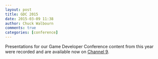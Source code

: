 ```yaml
---
layout: post
title: GDC 2015
date: 2015-03-09 11:38
author: Chuck Walbourn
comments: true
categories: [conference]
---
```

Presentations for our Game Developer Conference content from this year were recorded and are available now on <a href="https://channel9.msdn.com/Events/GDC/GDC-2015/">Channel 9</a>.
